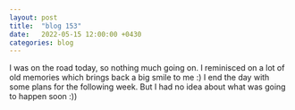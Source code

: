 ```yaml
---
layout: post
title:  "blog 153"
date:   2022-05-15 12:00:00 +0430
categories: blog
---
```


I was on the road today, so nothing much going on. I reminisced on a lot of old memories which brings back a big smile to me :) I end the day with some plans for the following week. But I had no idea about what was going to happen soon :)) 
